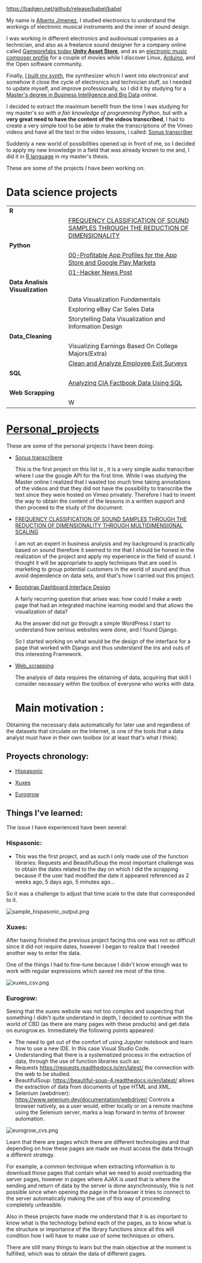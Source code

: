 
https://badgen.net/github/release/babel/babel

My name is [Alberto Jimenez](https://www.linkedin.com/in/alberto-jimenez-8a8559222/), I studied electronics to understand the workings of electronic musical instruments and the inner of sound design. 

I was working in different electronics and audiovisual companies as a technician, and also as a freelance sound designer for a company online called [Gameprefabs today **Unity Asset Store**](https://assetstore.unity.com/publishers/2954), and as an [electronic music composer profile](https://www.imdb.com/title/tt0466106/?ref_=fn_al_tt_1) for a couple of movies while I discover Linux, [Arduino](https://www.arduino.cc/), and the Open software community.

Finally, [I built my synth](https://midimachines.wordpress.com/), the synthesizer which I went into electronics! and somehow it close the cycle of electronics and technician stuff, so I needed to update myself, and improve professionally, so I did it by studying for a [Master's degree in Business Intelligence and Big Data](https://accounts.iebschool.com/mi-diploma/abaa0886b52591b851a33c17b4653f20/) online. 

I decided to extract the maximum benefit from the time I was studying for my master's so *with a fair knowledge of programming Python*, but with a **very great need to have the content of the videos transcribed**, I had to create a very simple tool to be able to make the transcriptions of the Vimeo videos and have all the text in the video lessons, i called: [Sonus transcriber](https://github.com/albertjimrod/personal_projects/blob/main/Sonus_transcribere/sonus%20transcriber.md)

Suddenly a new world of possibilities opened up in front of me, so I decided to apply my new knowledge in a field that was already known to me and, I did it in [R language](https://www.r-project.org/) in my master's thesis.

These are some of the projects I have been working on:

# Data science projects
|||
|:---|:---|
|**R**||
||[FREQUENCY CLASSIFICATION OF SOUND SAMPLES THROUGH THE REDUCTION OF DIMENSIONALITY](https://github.com/albertjimrod/personal_projects/tree/main/Master_thesis)|
|**Python**||
|           |[00-Profitable App Profiles for the App Store and Google Play Markets](https://github.com/albertjimrod/Data-science-projects/tree/main/01%20Python/00-Profitable%20App%20Profiles%20for%20the%20App%20Store%20and%20Google%20Play%20Markets)|
|           |[01-Hacker News Post](https://github.com/albertjimrod/Data-science-projects/tree/main/01%20Python/01-Exploring%20Hacker%20News%20Posts)|
|**Data Analisis Visualization**||
|           |Data Visualization Fundamentals|
|           |Exploring eBay Car Sales Data|
|           |Storytelling Data Visualization and Information Design|
|**Data_Cleaning**||
||Visualizing Earnings Based On College Majors(Extra)|
||[Clean and Analyze Employee Exit Surveys](https://github.com/albertjimrod/Data-science-projects/blob/main/03_Data_Cleaning/Clean%20and%20Analyze%20Employee%20Exit%20Surveys/README.md)|
|**SQL**||
||[Analyzing CIA Factbook Data Using SQL](https://github.com/albertjimrod/Data-science-projects/blob/main/05_SQL/Analyzing%20CIA%20Factbook%20Data%20Using%20SQL/README.md)|
|**Web Scrapping**||
||W||




# [Personal_projects](https://github.com/albertjimrod/personal_projects)

These are some of the personal projects I have been doing:

- [Sonus transcribere](https://github.com/albertjimrod/personal_projects/tree/main/Sonus_transcribere)

	This is the first project on this list is , it is a very simple audio transcriber where I use the google API for the first time. While I was studying the Master online I realized that I wasted too much time taking annotations of the videos and that they did not have the possibility to transcribe the text since they were hosted on Vimeo privately. Therefore I had to invent the way to obtain the content of the lessons in a written support and then proceed to the study of the document.

- [FREQUENCY CLASSIFICATION OF SOUND SAMPLES THROUGH THE REDUCTION OF DIMENSIONALITY THROUGH MULTIDIMENSIONAL SCALING](https://github.com/albertjimrod/personal_projects/tree/main/Master_thesis)

	I am not an expert in business analysis and my background is practically based on sound therefore it seemed to me that I should be honest in the realization of the project and apply my experience in the field of sound. I thought it will be appropriate to apply techniques that are used in marketing to group potential customers in the world of sound and thus avoid dependence on data sets, and that's how I carried out this project.



- [Bootstrap Dashboard Interface Design](https://github.com/albertjimrod/personal_projects/tree/main/Bootstrap%20Dashboard%20Interface%20Design)

	A fairly recurring question that arises was: how could I make a web page that had an integrated machine learning model and that allows the visualization of data?
	
	As the answer did not go through a simple WordPress I start to understand how serious websites were done, and I found Django. 
	
	So I started working on what would be the design of the interface for a page that worked with Django and thus understand the ins and outs of this interesting Framework.
	
	
- [Web_scrapping](https://github.com/albertjimrod/personal_projects/tree/main/web_scrapping)
	
	The analysis of data requires the obtaining of data, acquiring that skill I consider necessary within the toolbox of everyone who works with data.
  
  # Main motivation :

Obtaining the necessary data automatically for later use and regardless of the datasets that circulate on the Internet, is one of the tools that a data analyst must have in their own toolbox (or at least that's what I think).

## Proyects chronology: 

- [Hispasonic](https://www.hispasonic.com/anuncios/teclados-sintetizadores)
 
- [Xuxes](https://www.xuxes.store/) 

- [Eurogrow](https://eurogrow.es/)

## Things I've learned:

The issue I have experienced have been several:

### Hispasonic:

 - This was the first project, and as such I only made use of the function libraries: Requests and BeautifulSoup the most important challenge was to obtain the dates related to the day on which I did the scrapping because if the user had modified the date it appeared referenced as 2 weeks ago, 5 days ago, 5 minutes ago...

So it was a challenge to adjust that time scale to the date that corresponded to it.

![sample_hispasonic_output.png](sample_hispasonic_output.png)


### Xuxes:

After having finished the previous project facing this one was not so difficult since it did not require dates, however I began to realize that I needed another way to enter the data.

One of the things I had to fine-tune because I didn't know enough was to work with regular expressions which saved me most of the time.

![xuxes_csv.png](xuxes_csv.png)

### Eurogrow:

Seeing that the xuxes website was not too complex and suspecting that something I didn't quite understand in depth, I decided to continue with the world of CBD (as there are many pages with these products) and get data on eurogrow.es. Immediately the following points appeared:

- The need to get out of the comfort of using Jupyter notebook and learn how to use a new IDE. In this case Visual Studio Code.
- Understanding that there is a systematized process in the extraction of data, through the use of function libraries such as:
 - Requests https://requests.readthedocs.io/en/latest/ the connection with the web to be studied.
 - BeautifulSoup: https://beautiful-soup-4.readthedocs.io/en/latest/ allows the extraction of data from documents of type HTML and XML.
 - Selenium (webdriver): https://www.selenium.dev/documentation/webdriver/ Controls a browser natively, as a user would, either locally or on a remote machine using the Selenium server, marks a leap forward in terms of browser automation.

![eurogrow_cvs.png](eurogrow_cvs.png)

Learn that there are pages which there are different technologies and that depending on how these pages are made we must access the data through a different strategy.

For example, a common technique when extracting information is to download those pages that contain what we need to avoid overloading the server pages, however in pages where AJAX is used that is where the sending and return of data by the server is done asynchronously, this is not possible since  when opening the page in the browser it tries to connect to the server automatically making the use of this way of proceeding completely unfeasible.

Also in these projects have made me understand that it is as important to know what is the technology behind each of the pages, as to know what is the structure or importance of the library functions since all this will condition how I will have to make use of some techniques or others.

There are still many things to learn but the main objective at the moment is fulfilled, which was to obtain the data of different pages.
